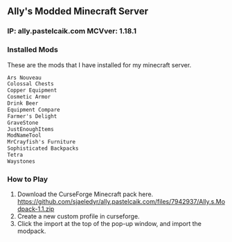 ## Ally's Modded Minecraft Server

### IP: ally.pastelcaik.com MCVver: 1.18.1

### Installed Mods

These are the mods that I have installed for my minecraft server.

```markdown
Ars Nouveau
Colossal Chests
Copper Equipment
Cosmetic Armor
Drink Beer
Equipment Compare
Farmer's Delight
GraveStone
JustEnoughItems
ModNameTool
MrCrayfish's Furniture
Sophisticated Backpacks
Tetra
Waystones
```


### How to Play

1. Download the CurseForge Minecraft pack here. https://github.com/sjaeledyr/ally.pastelcaik.com/files/7942937/Ally.s.Modpack-1.1.zip
2. Create a new custom profile in curseforge.
3. Click the import at the top of the pop-up window, and import the modpack.
